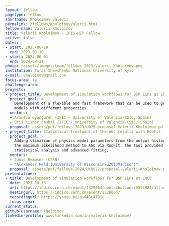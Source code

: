 ```yaml
---
layout: fellow
pagetype: fellow
shortname: Kholoimov Valerii
permalink: /fellows/KholoimovValerii.html
fellow-name: Valerii Kholoimov
title: Valerii Kholoimov - IRIS-HEP Fellow
active: false
dates:
- start: 2023-06-19
  end: 2023-09-10
- start: 2024-06-01
  end: 2024-08-31
photo: /assets/images/team/fellows-2023/Valerii-Kholoimov.png
institution: Taras Shevchenko National University of Kyiv
e-mail: vholoimov@gmail.com
focus-area: ia
challenge-area:
projects:
- project_title: Development of simulation workflows for BSM LLPs at LHCb
  project_goal: >
    Development of a flexible and fast framework that can be used to generate different
    models with different properties.
  mentors:
  - Arantza Oyanguren (IFIC - University of Valencia/CSIC, Spain)
  - Brij Kishor Jashal (IFIC - University of Valencia/CSIC, Spain)
  proposal: assets/pdf/fellows-2023/U025-proposal-Valerii-Kholoimov.pdf
- project_title: Statistical treatment of the AGC results with RooFit
  project_goal: >
    Adding stimation of physics model parameters from the output histograms using
    the maximum likelihood method to AGC via RooFit, the tool provided by ROOT for
    statistical analysis and advanced fitting,
  mentors:
  - Jonas Rembser (CERN)
  - "Alexander Held (University of Wisconsin\u2013Madison)"
  proposal: assets/pdf/fellows-2024/UKR022-proposal-Valerii-Kholoimov.pdf
presentations:
- title: Development of simulation workflows for BSM LLPs at LHCb
  date: 2023-10-16
  url: https://indico.cern.ch/event/1329064/contributions/5593922/attachments/2734211/4755827/IRIS%20project%20Kholoimov%20new.pdf
  meetingurl: https://indico.cern.ch/event/1329064/
  recordingurl: https://youtu.be/as645t4T9jc
  focus-area:
current_status:
github-username: kholoimov
linkedin-profile: www.linkedin.com/in/valerii-kholoimov/
---
```

